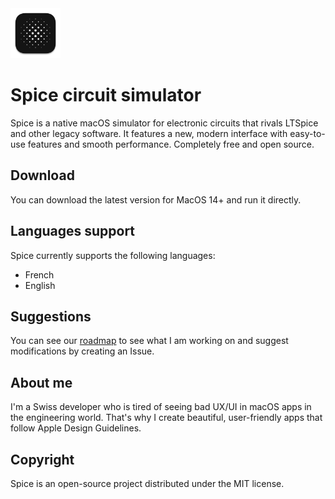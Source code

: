<img src="https://github.com/l0uisgrange/spice/blob/main/Spice/Assets.xcassets/AppIcon.appiconset/512x512%202x%201.png" width="80">

# Spice circuit simulator

Spice is a native macOS simulator for electronic circuits that rivals LTSpice and other legacy software. It features a new, modern interface with easy-to-use features and smooth performance. Completely free and open source.

## Download

You can download the latest version for MacOS 14+ and run it directly.

## Languages support

Spice currently supports the following languages:
- French
- English

## Suggestions

You can see our [roadmap](https://github.com/users/l0uisgrange/projects/2) to see what I am working on and suggest modifications by creating an Issue.

## About me

I'm a Swiss developer who is tired of seeing bad UX/UI in macOS apps in the engineering world. That's why I create beautiful, user-friendly apps that follow Apple Design Guidelines.

## Copyright

Spice is an open-source project distributed under the MIT license.
